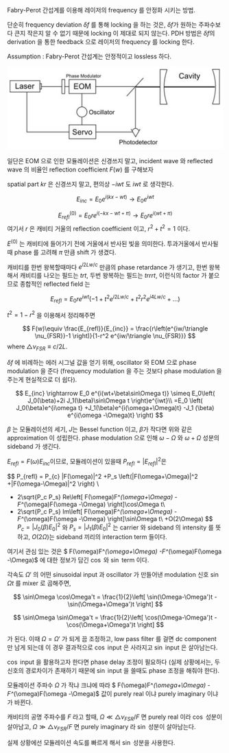 Fabry-Perot 간섭계를 이용해 레이저의 frequency 를 안정화 시키는 방법. 

단순히 frequency deviation $\delta f$ 를 통해 locking 을 하는 것은, $\delta f$가 원하는 주파수보다 큰지 작은지 알 수 없기 때문에 locking 이 제대로 되지 않는다. PDH 방법은 $\delta f$의 derivation 을 통한 feedback 으로 레이저의 frequency 를 locking 한다.

Assumption : Fabry-Perot 간섭계는 안정적이고 lossless 하다.

![](./img/pdhsetup.png)

일단은 EOM 으로 인한 모듈레이션은 신경쓰지 말고, incident wave 와 reflected wave 의 비율인 reflection coefficient $F(w)$ 를 구해보자

spatial part $kr$ 은 신경쓰지 말고, 편의상 $-iwt$ 도 $iwt$ 로 생각한다.

$$
E_{inc} = E_0 e^{i(kx-wt)}\rightarrow E_0 e^{iwt}
$$

$$
E^{(0)}_{refl} = E_0 re^{i(-kx-wt+\pi)}\rightarrow E_0 re^{i(wt+\pi)}
$$
여기서 $r$ 은 캐비티 거울의 reflection coefficient 이고, $r^2+t^2=1$ 이다. 

$E^{(0)}$ 는 캐비티에 들어가기 전에 거울에서 반사된 빛을 의미한다. 투과거울에서 반사될때 phase 를 고려해 $\pi$ 만큼 shift 가 생겼다.

캐비티를 한번 왕복할때마다 $e^{i2Lw/c}$ 만큼의 phase retardance 가 생기고, 한번 왕복해서 캐비티를 나오는 필드는 $trt$, 두번 왕복하는 필드는 $trrrt$, 이런식의 factor 가 붙으므로 종합적인 reflected field 는

$$
E_{refl} = E_0 re^{iwt} \left(-1 +t^2 e^{i2Lw/c}+ t^2r^2 e^{i4Lw/c}+...\right)
$$

$t^2=1-r^2$ 을 이용해서 정리해주면

$$
F(w)\equiv \frac{E_{refl}}{E_{inc}} = \frac{r\left(e^{iw/\triangle \nu_{FSR}}-1 \right)}{1-r^2 e^{iw/\triangle \nu_{FSR}}}
$$
where $\triangle \nu_{FSR} \equiv c/2L$.

$\delta f$ 에 비례하는 에러 시그널 값을 얻기 위해, oscillator 와 EOM 으로 phase modulation 을 준다 (frequency modulation 을 주는 것보다 phase modulation 을 주는게 현실적으로 더 쉽다). 

$$
E_{inc} \rightarrow E_0 e^{i(wt+\beta\sin\Omega t)} \simeq E_0\left( J_0(\beta)+2i J_1(\beta)\sin\Omega t \right)e^{iwt}\\
=E_0 \left( J_0(\beta)e^{i\omega t} +J_1(\beta)e^{i(\omega+\Omega)t} -J_1 (\beta) e^{i(\omega -\Omega)t} \right)
$$

$\beta$ 는 모듈레이션의 세기, $J$는 Bessel function 이고, $\beta$가 작다면 위와 같은 approximation 이 성립한다. phase modulation 으로 인해 $\omega -\Omega$ 와 $\omega +\Omega$ 성분의 sideband 가 생긴다. 

$E_{refl}= F(\omega)E_{inc}$이므로, 모듈레이션이 있을때 $P_{refl}=|E_{refl}|^2$은

$$
P_{refl} = P_{c} |F(\omega)|^2 +P_s \left(|F(\omega+\Omega)|^2 +|F(\omega-\Omega)|^2  \right) \\
+ 2\sqrt{P_c P_s} Re\left[ F(\omega)F^*(\omega+\Omega) -F^*(\omega)F(\omega -\Omega) \right]\cos\Omega t\\
+ 2\sqrt{P_c P_s} Im\left[ F(\omega)F^*(\omega+\Omega) -F^*(\omega)F(\omega -\Omega) \right]\sin\Omega t\\
+O(2\Omega)
$$
$P_c=|J_0(\beta)E_0|^2$ 와 $P_s=|J_1(\beta)E_0|^2$ 는 carrier 와 sideband 의 intensity 를 뜻하고, $O(2\Omega)$는 sideband 끼리의 interaction term 들이다.

여기서 관심 있는 것은 $ F(\omega)F^*(\omega+\Omega) -F^*(\omega)F(\omega -\Omega)$ 에 대한 정보가 담긴 $\cos$ 와 $\sin$ term 이다.

각속도 $\Omega'$ 의 어떤 sinusoidal input 과  oscillator 가 만들어낸 modulation 신호 $\sin\Omega t$ 를 mixer 로 곱해주면, 

$$
\sin\Omega \cos\Omega't = \frac{1}{2}\left[ \sin(\Omega-\Omega')t -\sin(\Omega+\Omega')t \right]
$$

$$
\sin\Omega \sin\Omega't = \frac{1}{2}\left[ \cos(\Omega-\Omega')t -\cos(\Omega+\Omega')t \right]
$$

가 된다. 이때 $\Omega = \Omega'$ 가 되게 끔 조정하고, low pass filter 를 걸면 dc component 만 남게 되는데 이 경우 결과적으로 $\cos$ input 은 사라지고 $\sin$ input 은 살아남는다. 

$\cos$ input 을 활용하고자 한다면 phase delay 조정이 필요하다 (실제 상황에서는, 두 신호의 경로차이가 존재하기 때문에 $\sin$ input 을 쓸때도 phase 조정을 해줘야 한다). 

모듈레이션 주파수 $\Omega$ 가 작냐 크냐에 따라 $ F(\omega)F^*(\omega+\Omega) -F^*(\omega)F(\omega -\Omega)$ 값이 purely real 이냐 purely imaginary 이냐 가 바뀐다. 

캐비티의 공명 주파수를 $F$ 라고 할때, $\Omega \ll \triangle \nu_{FSR}/F$ 면 purely real 이라 $\cos$ 성분이 살아남고, $\Omega \gg \triangle \nu_{FSR}/F$ 면 purely imaginary 라 $\sin$ 성분이 살아남는다. 

실제 상황에선 모듈레이션 속도를 빠르게 해서 $\sin$ 성분을 사용한다.